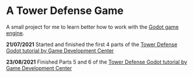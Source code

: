 # A Tower Defense Game

A small project for me to learn better how to work with the [Godot game engine](https://godotengine.org/).

**21/07/2021** Started and finished the first 4 parts of the [Tower Defense Godot tutorial by Game Development Center](https://www.youtube.com/watch?v=wFdpCGbrVXI&list=PLZ-54sd-DMAJltIzTtZ6ZhC-9hkqYXyp6&index=2&t=8s&ab_channel=GameDevelopmentCenter)

**23/08/2021** Finished Parts 5 and 6 of the [Tower Defense Godot tutorial by Game Development Center](https://www.youtube.com/watch?v=wFdpCGbrVXI&list=PLZ-54sd-DMAJltIzTtZ6ZhC-9hkqYXyp6&index=2&t=8s&ab_channel=GameDevelopmentCenter)
  

